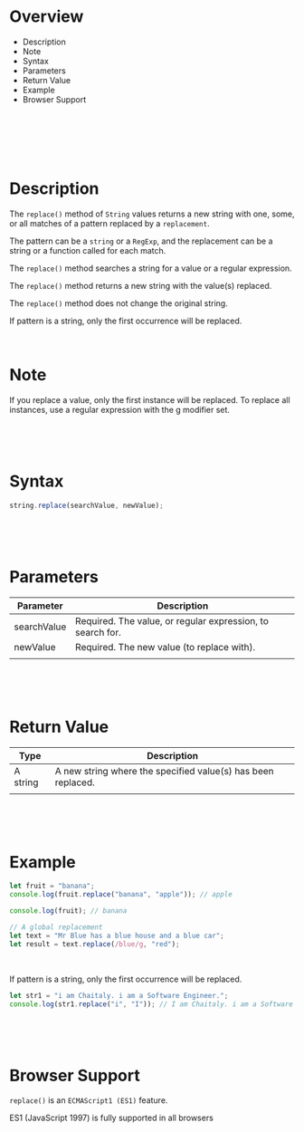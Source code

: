 # Overview

- Description
- Note
- Syntax
- Parameters
- Return Value
- Example
- Browser Support

&nbsp;

&nbsp;

&nbsp;

# Description

The `replace()` method of `String` values returns a new string with one, some, or all matches of a pattern replaced by a `replacement`.

The pattern can be a `string` or a `RegExp`, and the replacement can be a string or a function called for each match.

The `replace()` method searches a string for a value or a regular expression.

The `replace()` method returns a new string with the value(s) replaced.

The `replace()` method does not change the original string.

If pattern is a string, only the first occurrence will be replaced.

&nbsp;

# Note

If you replace a value, only the first instance will be replaced. To replace all instances, use a regular expression with the g modifier set.

&nbsp;

&nbsp;

# Syntax

```js
string.replace(searchValue, newValue);
```

&nbsp;

&nbsp;

# Parameters

| Parameter   | Description                                                |
| ----------- | ---------------------------------------------------------- |
| searchValue | Required. The value, or regular expression, to search for. |
| newValue    | Required. The new value (to replace with).                 |
|             |                                                            |

&nbsp;

&nbsp;

# Return Value

| Type     | Description                                                  |
| -------- | ------------------------------------------------------------ |
| A string | A new string where the specified value(s) has been replaced. |
|          |                                                              |

&nbsp;

&nbsp;

# Example

```js
let fruit = "banana";
console.log(fruit.replace("banana", "apple")); // apple

console.log(fruit); // banana

// A global replacement
let text = "Mr Blue has a blue house and a blue car";
let result = text.replace(/blue/g, "red");
```

&nbsp;

If pattern is a string, only the first occurrence will be replaced.

```js
let str1 = "i am Chaitaly. i am a Software Engineer.";
console.log(str1.replace("i", "I")); // I am Chaitaly. i am a Software Engineer.
```

&nbsp;

&nbsp;

# Browser Support

`replace()` is an `ECMAScript1 (ES1)` feature.

ES1 (JavaScript 1997) is fully supported in all browsers
